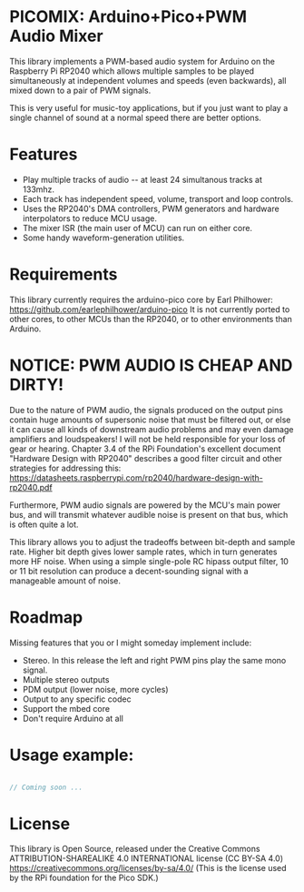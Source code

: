 # PICOMIX: Arduino+Pico+PWM Audio Mixer

This library implements a PWM-based audio system 
for Arduino on the Raspberry Pi RP2040 
which allows multiple samples to be played simultaneously 
at independent volumes and speeds (even backwards),
all mixed down to a pair of PWM signals.

This is very useful for music-toy applications,
but if you just want to play a single channel of sound at a normal speed 
there are better options.

# Features
* Play multiple tracks of audio -- at least 24 simultanous tracks at 133mhz.
* Each track has independent speed, volume, transport and loop controls.
* Uses the RP2040's DMA controllers, PWM generators and hardware interpolators to reduce MCU usage.
* The mixer ISR (the main user of MCU) can run on either core.
* Some handy waveform-generation utilities.

# Requirements
This library currently requires the arduino-pico core by Earl Philhower:
  https://github.com/earlephilhower/arduino-pico
It is not currently ported to other cores, to other MCUs than the RP2040,
or to other environments than Arduino.

# NOTICE: PWM AUDIO IS CHEAP AND DIRTY!
Due to the nature of PWM audio, the signals produced on the output pins
contain huge amounts of supersonic noise that must be filtered out,
or else it can cause all kinds of downstream audio problems
and may even damage amplifiers and loudspeakers!
I will not be held responsible for your loss of gear or hearing.
Chapter 3.4 of the RPi Foundation's excellent document "Hardware Design with RP2040"
describes a good filter circuit and other strategies for addressing this:
  https://datasheets.raspberrypi.com/rp2040/hardware-design-with-rp2040.pdf

Furthermore, PWM audio signals are powered by the MCU's main power bus,
and will transmit whatever audible noise is present on that bus, which is often quite a lot.

This library allows you to adjust the tradeoffs between bit-depth and sample rate.
Higher bit depth gives lower sample rates, which in turn generates more HF noise.
When using a simple single-pole RC hipass output filter, 10 or 11 bit resolution 
can produce a decent-sounding signal with a manageable amount of noise.


# Roadmap

Missing features that you or I might someday implement include:
  * Stereo. In this release the left and right PWM pins play the same mono signal.
  * Multiple stereo outputs
  * PDM output (lower noise, more cycles)
  * Output to any specific codec
  * Support the mbed core
  * Don't require Arduino at all


# Usage example:

~~~cpp

// Coming soon ...

~~~

# License

This library is Open Source, released under the Creative Commons
ATTRIBUTION-SHAREALIKE 4.0 INTERNATIONAL license (CC BY-SA 4.0)
  https://creativecommons.org/licenses/by-sa/4.0/
(This is the license used by the RPi foundation for the Pico SDK.)
